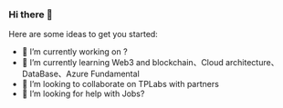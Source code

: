 ### Hi there 👋
Here are some ideas to get you started:

- 🔭 I’m currently working on ?
- 🌱 I’m currently learning Web3 and blockchain、Cloud architecture、DataBase、Azure Fundamental
- 👯 I’m looking to collaborate on TPLabs with partners
- 🤔 I’m looking for help with Jobs? 
